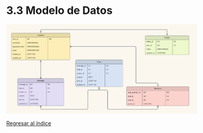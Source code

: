 # 3.3 Modelo de Datos

![Modelo de BD](../../PNGs/modelobd.png)

[Regresar al índice](../../README.md)
